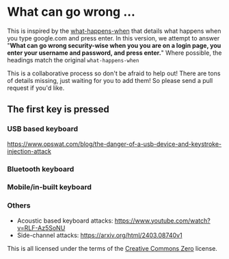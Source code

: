 # What can go wrong ...

This is inspired by the [what-happens-when](https://github.com/alex/what-happens-when) that details what happens when you type google.com and press enter. In this version, we attempt to answer "**What can go wrong security-wise when you you are on a login page, you enter your username and password, and press enter.**" Where possible, the headings match the original `what-happens-when`

This is a collaborative process so don't be afraid to help out! There are tons of details missing, just waiting for you to add them! So please send a pull request if you'd like.

## The first key is pressed


### USB based keyboard
https://www.opswat.com/blog/the-danger-of-a-usb-device-and-keystroke-injection-attack

### Bluetooth keyboard

### Mobile/in-built keyboard

### Others
- Acoustic based keyboard attacks: https://www.youtube.com/watch?v=RLF-Az5SoNU
- Side-channel attacks: https://arxiv.org/html/2403.08740v1

This is all licensed under the terms of the [Creative Commons Zero](https://creativecommons.org/publicdomain/zero/1.0/) license.
